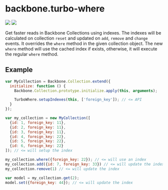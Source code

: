 # backbone.turbo-where

![](https://api.travis-ci.org/mllocs/backbone.turbo-where.svg) <a href='http://redbooth.com' target='_blank'>![](https://www.dropbox.com/s/qo4yp1tpbsvqfya/made-at-redbooth-blue.svg?dl=1)</a>

Get faster reads in Backbone Collections using indexes. The indexes will be calculated on collection `reset` and updated on `add`, `remove` and `change` events. It overrides the `where` method in the given collection object. The new `where` method will use the cached index if exists, otherwise, it will execute the regular `where` method.

## Example

```js
var MyCollection = Backbone.Collection.extend({
  initialize: function () {
    Backbone.Collection.prototype.initialize.apply(this, arguments);

    TurboWhere.setupIndexes(this, ['foreign_key']); // <= API
  }
});

var my_collection = new MyCollection([
  {id: 1, foreign_key: 11},
  {id: 2, foreign_key: 11},
  {id: 3, foreign_key: 11},
  {id: 4, foreign_key: 22},
  {id: 5, foreign_key: 22},
  {id: 6, foreign_key: 22}
]); // <= will setup the index

my_collection.where({foreign_key: 22}); // <= will use an index
my_collection.add({id: 7, foreign_key: 33}) // <= will update the index
my_collection.remove(1) // <= will update the index

var model = my_collection.get(2);
model.set({foreign_key: 44}); // <= will update the index
```
